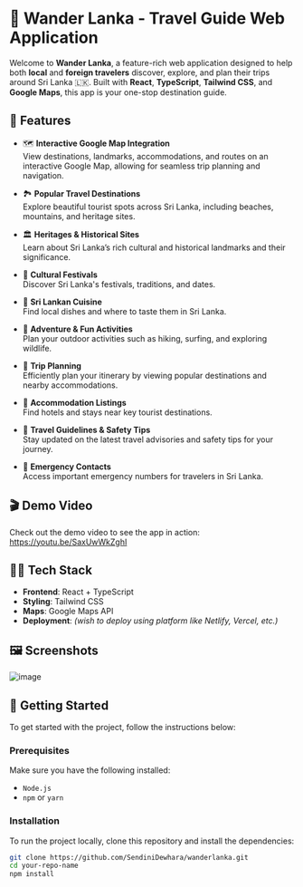# 🌴 Wander Lanka  - Travel Guide Web Application

Welcome to **Wander Lanka**, a feature-rich web application designed to help both **local** and **foreign travelers** discover, explore, and plan their trips around Sri Lanka 🇱🇰. Built with **React**, **TypeScript**, **Tailwind CSS**, and **Google Maps**, this app is your one-stop destination guide.

## 🌟 Features

- 🗺️ **Interactive Google Map Integration**  
  View destinations, landmarks, accommodations, and routes on an interactive Google Map, allowing for seamless trip planning and navigation.

- 🏞️ **Popular Travel Destinations**  
  Explore beautiful tourist spots across Sri Lanka, including beaches, mountains, and heritage sites.

- 🏛️ **Heritages & Historical Sites**  
  Learn about Sri Lanka’s rich cultural and historical landmarks and their significance.

- 🎉 **Cultural Festivals**  
  Discover Sri Lanka's festivals, traditions, and dates.

- 🍛 **Sri Lankan Cuisine**  
  Find local dishes and where to taste them in Sri Lanka.

- 🧗 **Adventure & Fun Activities**  
  Plan your outdoor activities such as hiking, surfing, and exploring wildlife.

- 📝 **Trip Planning**  
  Efficiently plan your itinerary by viewing popular destinations and nearby accommodations.

- 🛌 **Accommodation Listings**  
  Find hotels and stays near key tourist destinations.

- 📌 **Travel Guidelines & Safety Tips**  
  Stay updated on the latest travel advisories and safety tips for your journey.

- 🚨 **Emergency Contacts**  
  Access important emergency numbers for travelers in Sri Lanka.

## 🎬 Demo Video

Check out the demo video to see the app in action:
https://youtu.be/SaxUwWkZghI

## 🧑‍💻 Tech Stack

- **Frontend**: React + TypeScript  
- **Styling**: Tailwind CSS  
- **Maps**: Google Maps API  
- **Deployment**: *(wish to deploy using platform like Netlify, Vercel, etc.)*

## 🖼️ Screenshots

![image](https://github.com/user-attachments/assets/755a2c52-9d54-47eb-be80-424ad5ff7eca)



## 🚀 Getting Started

To get started with the project, follow the instructions below:

### Prerequisites

Make sure you have the following installed:

- `Node.js`  
- `npm` or `yarn`

### Installation

To run the project locally, clone this repository and install the dependencies:

```bash
git clone https://github.com/SendiniDewhara/wanderlanka.git
cd your-repo-name
npm install
